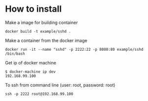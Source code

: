 # How to install

Make a image for building container
```
docker build -t example/sshd .
```

Make a container from the docker image
```
docker run -it --name "sshd" -p 2222:22 -p 8080:80 example/sshd /bin/bash
```

Get ip of docker machine
```
$ docker-machine ip dev
192.168.99.100
```

To ssh from command line (user: root, password: root)
```
ssh -p 2222 root@192.168.99.100
```
